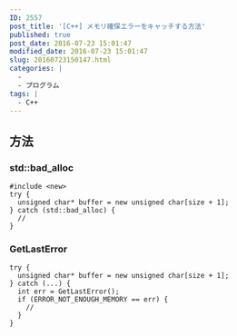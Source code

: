 ```yaml
---
ID: 2557
post_title: '[C++] メモリ確保エラーをキャッチする方法'
published: true
post_date: 2016-07-23 15:01:47
modified_date: 2016-07-23 15:01:47
slug: 20160723150147.html
categories: |
  -
  - プログラム
tags: |
  - C++
---
```

<!--more-->
<h2>方法</h2>
<h3>std::bad_alloc</h3>
<pre class="language-cpp"><code>#include &lt;new&gt;
try {
  unsigned char* buffer = new unsigned char[size + 1];
} catch (std::bad_alloc) {
  // 
}
</code></pre>

<h3>GetLastError</h3>
<pre class="language-cpp"><code>try {
  unsigned char* buffer = new unsigned char[size + 1];
} catch (...) {
  int err = GetLastError();
  if (ERROR_NOT_ENOUGH_MEMORY == err) {
    //
  }
}</code></pre>